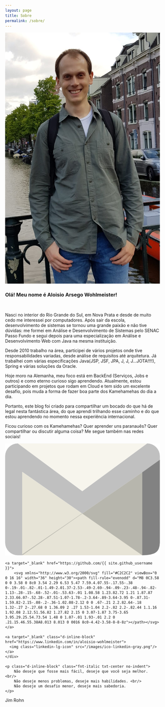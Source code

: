 ```yaml
---
layout: page
title: Sobre
permalink: /sobre/
---
```


<div class="divFoto va-top">
	<img src="/images/sobre.jpeg" />
</div>

<div class="divTexto">
	<h3 class="mt-0 txt-center">Olá! Meu nome é Aloisio Arsego Wohlmeister!</h3>
	<br/>
	<p>
		Nasci no interior do Rio Grande do Sul, em Nova Prata e desde de muito cedo me interessei por computadores. Após sair da escola, desenvolvimento de sistemas se tornou uma grande paixão e não tive dúvidas: me formei em Análise e Desenvolvimento de Sistemas pelo SENAC Passo Fundo e segui depois para uma especialização em Análise e Desenvolvimento Web com Java na mesma instituição.
	</p>
	<p>
		Desde 2010 trabalho na área, participei de vários projetos onde tive responsabilidades variadas, desde análise de requisitos até arquitetura. Já trabalhei com várias especificações Java(JSP, JSF, JPA, J, J, J...JOTA!!!!), Spring e várias soluções da Oracle.
	</p>
	<p>
		Hoje moro na Alemanha, meu foco está em BackEnd (Serviços, Jobs e outros) e como eterno curioso sigo aprendendo. Atualmente, estou participando em projetos que rodam em Cloud e tem sido um excelente desafio, pois muda a forma de fazer boa parte dos Kamehamehas do dia a dia. 
	</p>
	<p>
		Portanto, este blog foi criado para compartilhar um bocado do que há de legal nesta fantástica área, do que aprendi trilhando esse caminho e do que estou aprendendo no momento nessa experiência internacional.
	</p>
	<p class="mb-0">
		Ficou curioso com os Kamehamehas? Quer aprender uns paranauês? Quer compartilhar ou discutir alguma coisa? Me segue também nas redes sociais!
	</p>
	<div class="contatos txt-center pb-1em">
		<a class="d-inline-block" href="mailto:{{ site.email }}">
        <img class="email-lg-icon" src="/images/ico-gmail-gray.png"/>            
    </a>

    <a target="_blank" href="https://github.com/{{ site.github_username }}">
        <svg xmlns="http://www.w3.org/2000/svg" fill="#C2C2C2" viewBox="0 0 16 16" width="36" height="30"><path fill-rule="evenodd" d="M8 0C3.58 0 0 3.58 0 8c0 3.54 2.29 6.53 5.47 7.59.4.07.55-.17.55-.38 0-.19-.01-.82-.01-1.49-2.01.37-2.53-.49-2.69-.94-.09-.23-.48-.94-.82-1.13-.28-.15-.68-.52-.01-.53.63-.01 1.08.58 1.23.82.72 1.21 1.87.87 2.33.66.07-.52.28-.87.51-1.07-1.78-.2-3.64-.89-3.64-3.95 0-.87.31-1.59.82-2.15-.08-.2-.36-1.02.08-2.12 0 0 .67-.21 2.2.82.64-.18 1.32-.27 2-.27.68 0 1.36.09 2 .27 1.53-1.04 2.2-.82 2.2-.82.44 1.1.16 1.92.08 2.12.51.56.82 1.27.82 2.15 0 3.07-1.87 3.75-3.65 3.95.29.25.54.73.54 1.48 0 1.07-.01 1.93-.01 2.2 0 .21.15.46.55.38A8.013 8.013 0 0016 8c0-4.42-3.58-8-8-8z"></path></svg>
    </a>

    <a target="_blank" class="d-inline-block" href="https://www.linkedin.com/in/aloisio-wohlmeister">
      <img class="linkedin-lg-icon" src="/images/ico-linkedin-gray.png"/>
    </a>
	</div>

	<p class="d-inline-block" class="fnt-italic txt-center no-indent">
		Não deseje que fosse mais fácil, deseje que você seja melhor. <br/>
		Não deseje menos problemas, deseje mais habilidades. <br/>
		Não deseje um desafio menor, deseje mais sabedoria.
	</p>
<p class="fnt-bold txt-right fnt-12px fnt-italic" style="padding-right: 63px;">
	Jim Rohn
</p>
</div>
